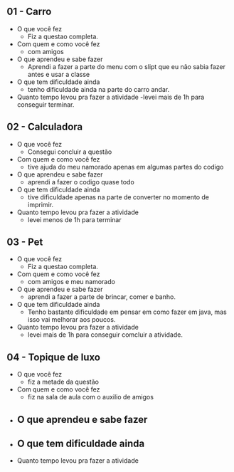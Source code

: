 
## 01 - Carro

- O que você fez
    - Fiz a questao completa.
- Com quem e como você fez
    - com amigos 
- O que aprendeu e sabe fazer
    - Aprendi a fazer a parte do menu com o slipt que eu não sabia fazer antes e usar a classe
- O que tem dificuldade ainda
    - tenho dificuldade ainda na parte do carro andar.
- Quanto tempo levou pra fazer a atividade
    -levei mais de 1h para conseguir terminar.

## 02 - Calculadora

- O que você fez
    - Consegui concluir a questão
- Com quem e como você fez
    -  tive ajuda do meu namorado apenas em algumas partes do codigo
- O que aprendeu e sabe fazer
    - aprendi a fazer o codigo quase todo
- O que tem dificuldade ainda
    - tive dificuldade apenas na parte de converter no momento de imprimir.
- Quanto tempo levou pra fazer a atividade
    - levei menos de 1h para terminar

## 03 - Pet

- O que você fez
    - Fiz a questao completa.
- Com quem e como você fez
    - com amigos e meu namorado
- O que aprendeu e sabe fazer
    - aprendi a fazer a parte de brincar, comer e banho.
- O que tem dificuldade ainda
    - Tenho bastante dificuldade em pensar em como fazer em  java, mas isso vai melhorar aos poucos.
- Quanto tempo levou pra fazer a atividade
    - levei mais de 1h  para conseguir comcluir a atividade.

## 04 - Topique de luxo

- O que você fez
    - fiz a metade da questão
- Com quem e como você fez
    - fiz na sala de aula com o auxilio de amigos
- O que aprendeu e sabe fazer
    - 
- O que tem dificuldade ainda
    -
- Quanto tempo levou pra fazer a atividade
